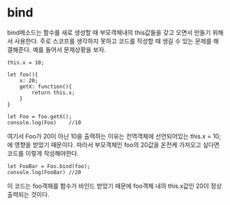 bind
===
bind메소드는 함수를 새로 생성할 때 부모객체내의 this값들을 갖고 오면서 만들기 위해서 사용한다. 주로 스코프를 생각하지 못하고 코드를 작성할 때 생길 수 있는 문제를 해결해준다. 예를 들어서 문제상황을 보자.
```
this.x = 10;

let foo(){
    x: 20;
    getX: function(){
        return this.x;
    }
}

let Foo = foo.getX();
console.log(Foo)    //10
```
여기서 Foo가 20이 아닌 10을 출력하는 이유는 전역객체에 선언되어있는 this.x = 10;에 영향을 받았기 때문이다. 따라서 부모객체인 foo의 20값을 온전케 가져오고 싶다면 코드를 이렇게 작성해야한다.
```
let FooBar = Foo.bind(foo);
console.log(FooBar) //20
```
이 코드는 foo객체를 함수가 바인드 받았기 때문에 foo객체 내의 this.x값인 20이 정상 출력되는 것이다.